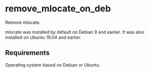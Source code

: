 # remove_mlocate_on_deb #

Remove mlocate.

mlocate was installed by default on Debian 9 and earlier.
It was also installed on Ubuntu 19.04 and earlier.


## Requirements

Operating system based on Debian or Ubuntu.
